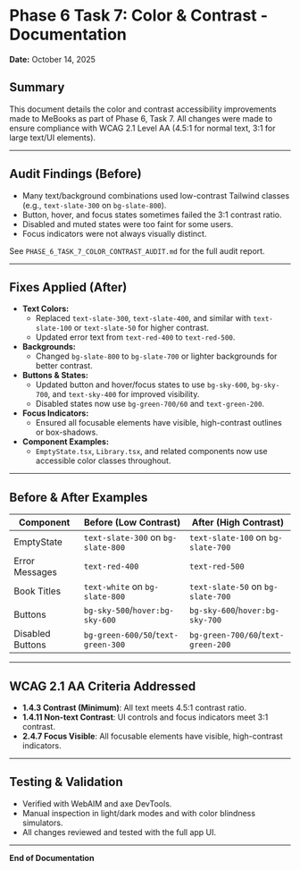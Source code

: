 # Phase 6 Task 7: Color & Contrast - Documentation

**Date:** October 14, 2025

## Summary
This document details the color and contrast accessibility improvements made to MeBooks as part of Phase 6, Task 7. All changes were made to ensure compliance with WCAG 2.1 Level AA (4.5:1 for normal text, 3:1 for large text/UI elements).

---

## Audit Findings (Before)
- Many text/background combinations used low-contrast Tailwind classes (e.g., `text-slate-300` on `bg-slate-800`).
- Button, hover, and focus states sometimes failed the 3:1 contrast ratio.
- Disabled and muted states were too faint for some users.
- Focus indicators were not always visually distinct.

See `PHASE_6_TASK_7_COLOR_CONTRAST_AUDIT.md` for the full audit report.

---

## Fixes Applied (After)
- **Text Colors:**
  - Replaced `text-slate-300`, `text-slate-400`, and similar with `text-slate-100` or `text-slate-50` for higher contrast.
  - Updated error text from `text-red-400` to `text-red-500`.
- **Backgrounds:**
  - Changed `bg-slate-800` to `bg-slate-700` or lighter backgrounds for better contrast.
- **Buttons & States:**
  - Updated button and hover/focus states to use `bg-sky-600`, `bg-sky-700`, and `text-sky-400` for improved visibility.
  - Disabled states now use `bg-green-700/60` and `text-green-200`.
- **Focus Indicators:**
  - Ensured all focusable elements have visible, high-contrast outlines or box-shadows.
- **Component Examples:**
  - `EmptyState.tsx`, `Library.tsx`, and related components now use accessible color classes throughout.

---

## Before & After Examples

| Component         | Before (Low Contrast)                | After (High Contrast)                |
|-------------------|--------------------------------------|--------------------------------------|
| EmptyState        | `text-slate-300` on `bg-slate-800`   | `text-slate-100` on `bg-slate-700`   |
| Error Messages    | `text-red-400`                       | `text-red-500`                       |
| Book Titles       | `text-white` on `bg-slate-800`       | `text-slate-50` on `bg-slate-700`    |
| Buttons           | `bg-sky-500`/`hover:bg-sky-600`      | `bg-sky-600`/`hover:bg-sky-700`      |
| Disabled Buttons  | `bg-green-600/50`/`text-green-300`   | `bg-green-700/60`/`text-green-200`   |

---

## WCAG 2.1 AA Criteria Addressed
- **1.4.3 Contrast (Minimum)**: All text meets 4.5:1 contrast ratio.
- **1.4.11 Non-text Contrast**: UI controls and focus indicators meet 3:1 contrast.
- **2.4.7 Focus Visible**: All focusable elements have visible, high-contrast indicators.

---

## Testing & Validation
- Verified with WebAIM and axe DevTools.
- Manual inspection in light/dark modes and with color blindness simulators.
- All changes reviewed and tested with the full app UI.

---

**End of Documentation**
